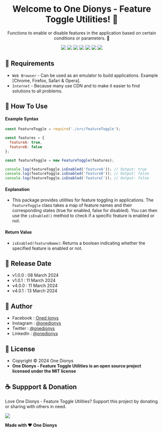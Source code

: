 <h1 align="center">Welcome to One Dionys - Feature Toggle Utilities! 👋 </h1>

<p align="center">Functions to enable or disable features in the application based on certain conditions or parameters. 💖 </p>

<p align="center">
<img src="https://img.shields.io/github/contributors/onedionys/onedionys-feature-toggle-utilities?style=flat-square">
<img src="https://img.shields.io/github/issues/onedionys/onedionys-feature-toggle-utilities?style=flat-square">
<img src="https://img.shields.io/github/stars/onedionys/onedionys-feature-toggle-utilities?style=flat-square"> 
<img src="https://img.shields.io/github/forks/onedionys/onedionys-feature-toggle-utilities?style=flat-square">
<img src="https://img.shields.io/github/last-commit/onedionys/onedionys-feature-toggle-utilities.svg?style=flat-square">
<img src="https://img.shields.io/github/languages/code-size/onedionys/onedionys-feature-toggle-utilities?style=flat-square">
<img src="https://img.shields.io/github/license/onedionys/onedionys-feature-toggle-utilities?style=flat-square">
</p>

## 💾 Requirements

* `Web Browser` - Can be used as an emulator to build applications. Example [Chrome, Firefox, Safari & Opera].
* `Internet` - Because many use CDN and to make it easier to find solutions to all problems.

## 🎯 How To Use

#### Example Syntax

```javascript
const FeatureToggle = require('./src/featureToggle');

const features = {
  featureA: true,
  featureB: false
};

const featureToggle = new FeatureToggle(features);

console.log(featureToggle.isEnabled('featureA')); // Output: true
console.log(featureToggle.isEnabled('featureB')); // Output: false
console.log(featureToggle.isEnabled('featureC')); // Output: false
```

#### Explanation

* This package provides utilities for feature toggling in applications. The `FeatureToggle` class takes a map of feature names and their corresponding states (true for enabled, false for disabled). You can then use the `isEnabled()` method to check if a specific feature is enabled or not.

#### Return Value

* `isEnabled(featureName)`: Returns a boolean indicating whether the specified feature is enabled or not.

## 📆 Release Date

* v1.0.0 : 08 March 2024
* v1.0.1 : 11 March 2024
* v4.0.0 : 11 March 2024
* v4.0.1 : 13 March 2024

## 🧑 Author

* Facebook : <a href="https://www.facebook.com/theonedionys"> Oned Ionys</a>
* Instagram : <a href="https://www.instagram.com/onedionys/"> @onedionys</a>
* Twitter : <a href="https://twitter.com/onedionys"> @onedionys</a>
* LinkedIn :  <a href="https://www.linkedin.com/in/onedionys/"> @onedionys</a>

## 📝 License

* Copyright © 2024 One Dionys
* **One Dionys - Feature Toggle Utilities is an open source project licensed under the MIT license**

## ☕️ Suppport & Donation

Love One Dionys - Feature Toggle Utilities? Support this project by donating or sharing with others in need.

<a href="https://www.buymeacoffee.com/onedionys"><img src="https://img.shields.io/badge/Buy_Me_A_Coffee-FFDD00?style=for-the-badge&logo=buy-me-a-coffee&logoColor=black"/> </a>

**Made with ❤️ One Dionys**
